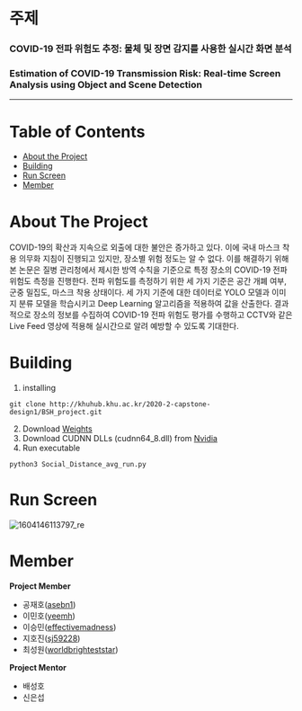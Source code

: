﻿
# 주제
### COVID-19 전파 위험도 추정: 물체 및 장면 감지를 사용한 실시간 화면 분석
### Estimation of COVID-19 Transmission Risk: Real-time Screen Analysis using Object and Scene Detection
---
# Table of Contents
* [About the Project](#about-the-project)
* [Building](#Building)
* [Run Screen](#Run-Screen)
* [Member](#Member)

# About The Project
COVID-19의 확산과 지속으로 외출에 대한 불안은 증가하고 있다. 이에 국내 마스크 착용 의무화 지침이 진행되고 있지만, 장소별 위험 정도는 알 수 없다. 이를 해결하기 위해 본 논문은 질병 관리청에서 제시한 방역 수칙을 기준으로 특정 장소의 COVID-19 전파 위험도 측정을 진행한다. 전파 위험도를 측정하기 위한 세 가지 기준은 공간 개폐 여부, 군중 밀집도, 마스크 착용 상태이다. 세 가지 기준에 대한 데이터로 YOLO 모델과 이미지 분류 모델을 학습시키고 Deep Learning 알고리즘을 적용하여 값을 산출한다. 결과적으로 장소의 정보를 수집하여 COVID-19 전파 위험도 평가를 수행하고 CCTV와 같은 Live Feed 영상에 적용해 실시간으로 알려 예방할 수 있도록 기대한다.

# Building
1. installing
```
git clone http://khuhub.khu.ac.kr/2020-2-capstone-design1/BSH_project.git
```
2. Download [Weights](https://drive.google.com/file/d/1PTlUjXHEavLScCeZcZjbW_oldgi6EJg6/view?usp=sharing)
3. Download CUDNN DLLs (cudnn64_8.dll) from [Nvidia](https://developer.nvidia.com/rdp/cudnn-archive)
4. Run executable
```
python3 Social_Distance_avg_run.py
```

# Run Screen
![1604146113797_re](https://drive.google.com/file/d/1VBh7HRDSDCD6LlF0dilwhXtKH13ibP7k/view?usp=sharing)

# Member
**Project Member**
- 공재호([asebn1](https://github.com/asebn1))
- 이민호([yeemh](https://github.com/yeemh))
- 이승민([effectivemadness](https://github.com/effectivemadness))
- 지호진([sj59228](https://github.com/sj59228))
- 최성원([worldbrighteststar](https://github.com/worldbrighteststar))

**Project Mentor**
- 배성호
- 신은섭



